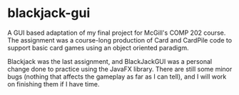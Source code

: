 # blackjack-gui

A GUI based adaptation of my final project for McGill's COMP 202 course. The assignment was a course-long production of Card and CardPile code to support basic card games using an object oriented paradigm.

Blackjack was the last assignment, and BlackJackGUI was a personal change done to practice using the JavaFX library. There are still some minor bugs (nothing that affects the gameplay as far as I can tell), and I will work on finishing them if I have time.

